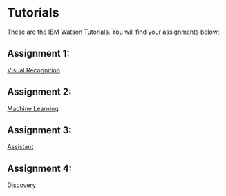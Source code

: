 # Tutorials
These are the IBM Watson Tutorials. You will find your assignments below:
## Assignment 1: 
   [Visual Recognition](https://github.com/efwoods/Tutorials/Watson-Visual-Recognition-GUI.md)
## Assignment 2:
   [Machine Learning](https://github.com/shauryg/Watson-CI/tree/master/Tutorials/Machine%20Learning)
## Assignment 3:
   [Assistant](https://github.com/efwoods/Tutorials/blob/master/Assistant.md)
## Assignment 4:
   [Discovery](https://github.com/efwoods/Tutorials/blob/master/Watson-Discovery/Watson-Discovery-GUI(Tooling).md)
